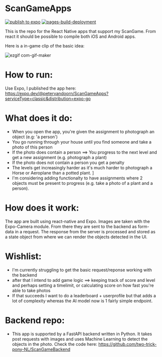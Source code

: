 # ScanGameApps
[![publish to expo](https://github.com/two-trick-pony-NL/ScanGameApps/actions/workflows/main.yml/badge.svg)](https://github.com/two-trick-pony-NL/ScanGameApps/actions/workflows/main.yml)
[![pages-build-deployment](https://github.com/two-trick-pony-NL/ScanGameApps/actions/workflows/pages/pages-build-deployment/badge.svg)](https://github.com/two-trick-pony-NL/ScanGameApps/actions/workflows/pages/pages-build-deployment)



This is the repo for the React Native apps that support my ScanGame. From react it should be possible to compile both iOS and Android apps. 

Here is a in-game clip of the basic idea: <br>

![ezgif com-gif-maker](https://user-images.githubusercontent.com/71013416/178448499-3f547173-43ab-41b2-967a-a1f9ae8dd9a0.gif)



# How to run: 
Use Expo, I published the app here: https://expo.dev/@petervandoorn/ScanGameApps?serviceType=classic&distribution=expo-go 


# What does it do:
- When you open the app, you're given the assignment to photograph an object (e.g: 'a person')
- You go running through your house until you find someone and take a photo of this person
- If the photo does contain a person ==> You progress to the next level and get a new assignment (e.g. photograph a plant)
- If the photo does not contain a person you get a penalty
- The levels get increasingly harder as it's much harder to photograph a Horse or Aeroplane than a potted plant. ]
- I'm considering adding functionalty to have assignments where 2 objects must be present to progress (e.g. take a photo of a plant and a person).

# How does it work: 
The app are built using react-native and Expo. Images are taken with the Expo-Camera module. From there they are sent to the backend as form-data in a request. 
The response from the server is processed and stored as a state object from where we can render the objects detected in the UI.

# Wishlist: 
- I'm currently struggling to get the basic request/reponse working with the backend
- after that I intend to add game logic ==> keeping track of score and level and perhaps setting a timelimit, or calculating score on how fast you're able to take photos
- If that succeeds I want to do a leaderboard + userprofile but that adds a lot of complexity whereas the AI model now is 1 fairly simple endpoint. 

# Backend repo: 
- This app is supported by a FastAPI backend written in Python. It takes post requests with images and uses Machine Learning to detect the objects in the photo. Check the code here: https://github.com/two-trick-pony-NL/ScanGameBackend
